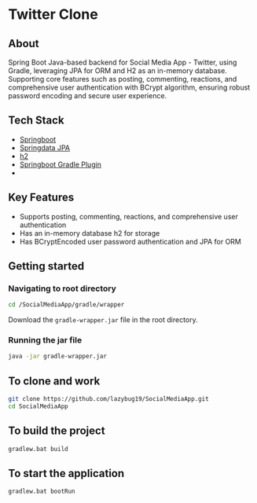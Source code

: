 # Twitter Clone 

## About

Spring Boot Java-based backend for Social Media App - Twitter, using Gradle, leveraging JPA for ORM and H2 as an in-memory database. Supporting core features such as posting, commenting, reactions, and comprehensive user authentication with BCrypt algorithm, ensuring robust password encoding and secure user experience.

## Tech Stack
- [Springboot](https://docs.spring.io/spring-boot/index.html)
- [Springdata JPA](https://docs.spring.io/spring-data/jpa/reference/index.html)
- [h2](https://www.h2database.com/html/quickstart.html)
- [Springboot Gradle Plugin](https://docs.spring.io/spring-boot/docs/1.4.3.RELEASE/reference/html/build-tool-plugins-gradle-plugin.html)
- 
## Key Features

- Supports posting, commenting, reactions, and comprehensive user authentication
- Has an in-memory database h2 for storage
- Has BCryptEncoded user password authentication and JPA for ORM

## Getting started

### Navigating to root directory
```sh
cd /SocialMediaApp/gradle/wrapper
```

Download the ```gradle-wrapper.jar``` file in the root directory.

### Running the jar file
```sh
java -jar gradle-wrapper.jar
```
## To clone and work
```sh
git clone https://github.com/lazybug19/SocialMediaApp.git
cd SocialMediaApp
```

## To build the project
```sh
gradlew.bat build
```

## To start the application
```sh
gradlew.bat bootRun
```
